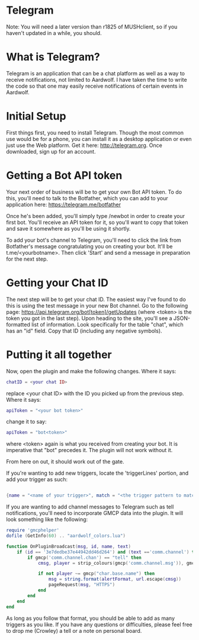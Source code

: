 # Telegram

Note: You will need a later version than r1825 of MUSHclient, so if you haven't updated in a while, you should.

# What is Telegram?

Telegram is an application that can be a chat platform as well as a way to receive notifications, not limited to Aardwolf. I have taken the time to write the code so that one may easily receive notifications of certain events in Aardwolf.

# Initial Setup

First things first, you need to install Telegram. Though the most common use would be for a phone, you can install it as a desktop application or even just use the Web platform. Get it here: http://telegram.org. Once downloaded, sign up for an account.

# Getting a Bot API token

Your next order of business will be to get your own Bot API token. To do this, you'll need to talk to the Botfather, which you can add to your application here: https://telegram.me/botfather

Once he's been added, you'll simply type /newbot in order to create your first bot. You'll receive an API token for it, so you'll want to copy that token and save it somewhere as you'll be using it shortly.

To add your bot's channel to Telegram, you'll need to click the link from Botfather's message congratulating you on creating your bot. It'll be t.me/&lt;yourbotname&gt;. Then click 'Start' and send a message in preparation for the next step.

# Getting your Chat ID

The next step will be to get your chat ID. The easiest way I've found to do this is using the test message in your new Bot channel. Go to the following page: https://api.telegram.org/bot[token]/getUpdates (where &lt;token&gt; is the token you got in the last step). Upon heading to the site, you'll see a JSON-formatted list of information. Look specifically for the table "chat", which has an "id" field. Copy that ID (including any negative symbols).

# Putting it all together

Now, open the plugin and make the following changes. Where it says:

```lua
chatID = <your chat ID>
```

replace &lt;your chat ID&gt; with the ID you picked up from the previous step. Where it says:

```lua
apiToken = "<your bot token>"
```

change it to say:

```lua
apiToken = "bot<token>"
```

where &lt;token&gt; again is what you received from creating your bot. It is imperative that "bot" precedes it. The plugin will not work without it.

From here on out, it should work out of the gate.

If you're wanting to add new triggers, locate the 'triggerLines' portion, and add your trigger as such:

```lua

{name = "<name of your trigger>", match = "<the trigger pattern to match>", message = "<text you want sent>"},

```

If you are wanting to add channel messages to Telegram such as tell notifications, you'll need to incorporate GMCP data into the plugin. It will look something like the following:

```lua
require 'gmcphelper'
dofile (GetInfo(60) .. "aardwolf_colors.lua")

function OnPluginBroadcast(msg, id, name, text)
    if (id == '3e7dedbe37e44942dd46d264') and (text =='comm.channel') then
        if gmcp('comm.channel.chan') == "tell" then
            cmsg, player = strip_colours(gmcp('comm.channel.msg')), gmcp('comm.channel.player')

            if not player ~= gmcp("char.base.name") then
                msg = string.format(alertFormat, url.escape(cmsg))
                pageRequest(msg, "HTTPS")
            end
        end
    end
end
```

As long as you follow that format, you should be able to add as many triggers as you like. If you have any questions or difficulties, please feel free to drop me (Crowley) a tell or a note on personal board.
